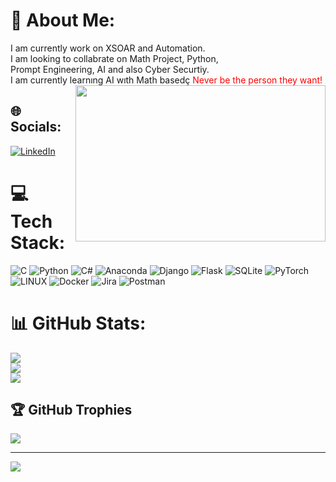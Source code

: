 # 💫 About Me:
I am currently work on XSOAR and Automation.<br>I am looking to collabrate on Math Project, Python,<br> Prompt Engineering, AI and also Cyber Securtiy.<br>I am currently learnıng AI wıth Math basedç
<img src= "https://media.giphy.com/media/26gsvcgO9EaGWFXqM/giphy.gif" align="right" width="400" height="250">
<font color="red"> Never be the person they want! </font>
## 🌐 Socials:
[![LinkedIn](https://img.shields.io/badge/LinkedIn-%230077B5.svg?logo=linkedin&logoColor=white)](https://linkedin.com/in/yilmazdincer) 

# 💻 Tech Stack:
![C](https://img.shields.io/badge/c-%2300599C.svg?style=for-the-badge&logo=c&logoColor=white) ![Python](https://img.shields.io/badge/python-3670A0?style=for-the-badge&logo=python&logoColor=ffdd54) ![C#](https://img.shields.io/badge/c%23-%23239120.svg?style=for-the-badge&logo=c-sharp&logoColor=white) ![Anaconda](https://img.shields.io/badge/Anaconda-%2344A833.svg?style=for-the-badge&logo=anaconda&logoColor=white) ![Django](https://img.shields.io/badge/django-%23092E20.svg?style=for-the-badge&logo=django&logoColor=white) ![Flask](https://img.shields.io/badge/flask-%23000.svg?style=for-the-badge&logo=flask&logoColor=white) ![SQLite](https://img.shields.io/badge/sqlite-%2307405e.svg?style=for-the-badge&logo=sqlite&logoColor=white) ![PyTorch](https://img.shields.io/badge/PyTorch-%23EE4C2C.svg?style=for-the-badge&logo=PyTorch&logoColor=white) ![LINUX](https://img.shields.io/badge/Linux-FCC624?style=for-the-badge&logo=linux&logoColor=black) ![Docker](https://img.shields.io/badge/docker-%230db7ed.svg?style=for-the-badge&logo=docker&logoColor=white) ![Jira](https://img.shields.io/badge/jira-%230A0FFF.svg?style=for-the-badge&logo=jira&logoColor=white) ![Postman](https://img.shields.io/badge/Postman-FF6C37?style=for-the-badge&logo=postman&logoColor=white)
# 📊 GitHub Stats:
![](https://github-readme-stats.vercel.app/api?username=yilmazdincer&theme=radical&hide_border=false&include_all_commits=false&count_private=true)<br/>
![](https://github-readme-streak-stats.herokuapp.com/?user=yilmazdincer&theme=radical&hide_border=false)<br/>
![](https://github-readme-stats.vercel.app/api/top-langs/?username=yilmazdincer&theme=radical&hide_border=false&include_all_commits=false&count_private=true&layout=compact)

## 🏆 GitHub Trophies
![](https://github-profile-trophy.vercel.app/?username=yilmazdincer&theme=radical&no-frame=true&no-bg=false&margin-w=4)

---
[![](https://visitcount.itsvg.in/api?id=yilmazdincer&icon=0&color=0)](https://visitcount.itsvg.in)
